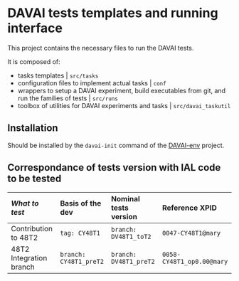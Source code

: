 DAVAI tests templates and running interface
===========================================

This project contains the necessary files to run the DAVAI tests.

It is composed of:
- tasks templates | `src/tasks`
- configuration files to implement actual tasks | `conf`
- wrappers to setup a DAVAI experiment, build executables from git, and run the families of tests | `src/runs`
- toolbox of utilities for DAVAI experiments and tasks | `src/davai_taskutil`

Installation
------------

Should be installed by the `davai-init` command of the [DAVAI-env](https://github.com/ACCORD-NWP/DAVAI-env) project.

Correspondance of tests version with IAL code to be tested
----------------------------------------------------------

| _What to test_ | Basis of the dev | Nominal tests version | Reference XPID |
|:-----------------|:-----------------|:----------------------|:---------------|
| Contribution to 48T2 | `tag: CY48T1` | `branch: DV48T1_toT2` | `0047-CY48T1@mary` |
| 48T2 Integration branch | `branch: CY48T1_preT2` | `branch: DV48T1_preT2` | `0058-CY48T1_op0.00@mary` |
